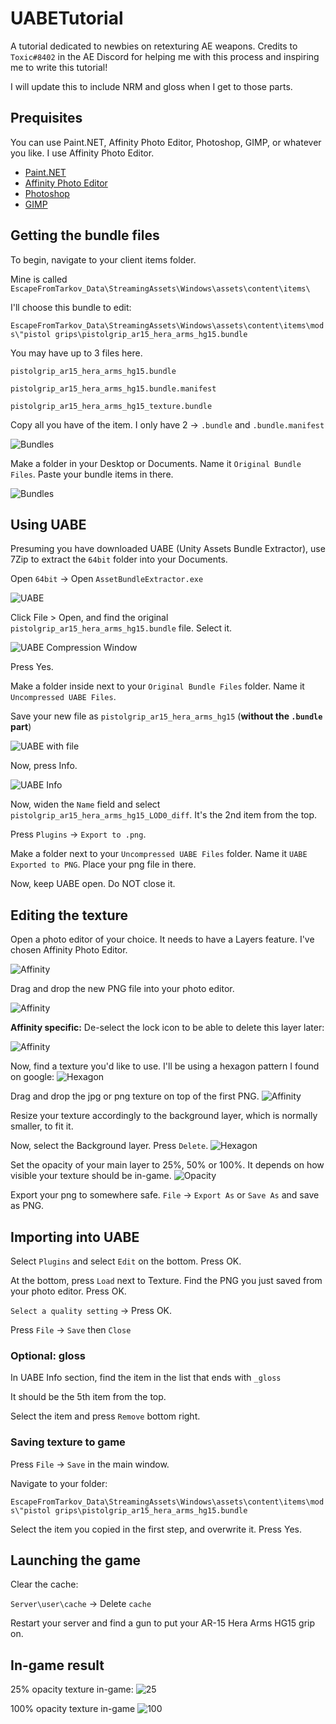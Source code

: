 # UABETutorial
A tutorial dedicated to newbies on retexturing AE weapons. Credits to `Toxic#8402` in the AE Discord for helping me with this process and inspiring me to write this tutorial!

I will update this to include NRM and gloss when I get to those parts.

## Prequisites
You can use Paint.NET, Affinity Photo Editor, Photoshop, GIMP, or whatever you like. I use Affinity Photo Editor.

* [Paint.NET](https://www.getpaint.net/download.html)
* [Affinity Photo Editor](https://affinity.serif.com/en-gb/photo/)
* [Photoshop](https://www.adobe.com/products/photoshop.html)
* [GIMP](https://www.gimp.org/downloads/)

## Getting the bundle files
To begin, navigate to your client items folder.

Mine is called `EscapeFromTarkov_Data\StreamingAssets\Windows\assets\content\items\`

I'll choose this bundle to edit:

`EscapeFromTarkov_Data\StreamingAssets\Windows\assets\content\items\mods\"pistol grips\pistolgrip_ar15_hera_arms_hg15.bundle`

You may have up to 3 files here.

```
pistolgrip_ar15_hera_arms_hg15.bundle

pistolgrip_ar15_hera_arms_hg15.bundle.manifest

pistolgrip_ar15_hera_arms_hg15_texture.bundle
```

Copy all you have of the item. I only have 2 -> `.bundle` and `.bundle.manifest`

![Bundles](https://github.com/minihazel/UABETutorial/blob/main/images/Screenshot%20of%20bundles.png)

Make a folder in your Desktop or Documents. Name it `Original Bundle Files`. Paste your bundle items in there.

![Bundles](https://github.com/minihazel/UABETutorial/blob/main/images/Screenshot%20of%20bundles%20in%20backup.png)

## Using UABE

Presuming you have downloaded UABE (Unity Assets Bundle Extractor), use 7Zip to extract the `64bit` folder into your Documents.

Open `64bit` -> Open `AssetBundleExtractor.exe`

![UABE](https://github.com/minihazel/UABETutorial/blob/main/images/Screenshot%20of%20UABE%20with%20no%20file%20opened.png)

Click File > Open, and find the original `pistolgrip_ar15_hera_arms_hg15.bundle` file. Select it.

![UABE Compression Window](https://github.com/minihazel/UABETutorial/blob/main/images/Screenshot%20of%20UABE%20asking%20for%20uncompression.png)

Press Yes.

Make a folder inside next to your `Original Bundle Files` folder. Name it `Uncompressed UABE Files`.

Save your new file as `pistolgrip_ar15_hera_arms_hg15` (**without the `.bundle` part**)

![UABE with file](https://github.com/minihazel/UABETutorial/blob/main/images/Screenshot%20of%20UABE%20with%20file%20opened.png)

Now, press Info.

![UABE Info](https://github.com/minihazel/UABETutorial/blob/main/images/Screenshot%20for%20UABE%20Info.png)

Now, widen the `Name` field and select `pistolgrip_ar15_hera_arms_hg15_LOD0_diff`. It's the 2nd item from the top.

Press `Plugins` -> `Export to .png`.

Make a folder next to your `Uncompressed UABE Files` folder. Name it `UABE Exported to PNG`. Place your png file in there.

Now, keep UABE open. Do NOT close it.

## Editing the texture
Open a photo editor of your choice. It needs to have a Layers feature. I've chosen Affinity Photo Editor.

![Affinity](https://github.com/minihazel/UABETutorial/blob/main/images/Screenshot%20of%20Affinity.png)

Drag and drop the new PNG file into your photo editor.

![Affinity](https://github.com/minihazel/UABETutorial/blob/main/images/Screenshot%20of%20Affinity%20with%20png.png)

**Affinity specific:** De-select the lock icon to be able to delete this layer later:

![Affinity](https://github.com/minihazel/UABETutorial/blob/main/images/Affinity%20Layers.png)

Now, find a texture you'd like to use. I'll be using a hexagon pattern I found on google:
![Hexagon](https://wallpaperaccess.com/full/2909118.jpg)

Drag and drop the jpg or png texture on top of the first PNG.
![Affinity](https://github.com/minihazel/UABETutorial/blob/main/images/Screenshot%20of%20Affinity%20with%20png%202.png)

Resize your texture accordingly to the background layer, which is normally smaller, to fit it.

Now, select the Background layer. Press `Delete`.
![Hexagon](https://github.com/minihazel/UABETutorial/blob/main/images/Affinity%20Layer%20Deletion.png)

Set the opacity of your main layer to 25%, 50% or 100%. It depends on how visible your texture should be in-game.
![Opacity](https://github.com/minihazel/UABETutorial/blob/main/images/Affinity%20Opacity.png)

Export your png to somewhere safe. `File` -> `Export As` or `Save As` and save as PNG.

## Importing into UABE
Select `Plugins` and select `Edit` on the bottom. Press OK.

At the bottom, press `Load` next to Texture. Find the PNG you just saved from your photo editor. Press OK.

`Select a quality setting` -> Press OK.

Press `File` -> `Save` then `Close`

### Optional: gloss
In UABE Info section, find the item in the list that ends with `_gloss`

It should be the 5th item from the top.

Select the item and press `Remove` bottom right.

### Saving texture to game
Press `File` -> `Save` in the main window.

Navigate to your folder:

`EscapeFromTarkov_Data\StreamingAssets\Windows\assets\content\items\mods\"pistol grips\pistolgrip_ar15_hera_arms_hg15.bundle`

Select the item you copied in the first step, and overwrite it. Press Yes.

## Launching the game
Clear the cache:

`Server\user\cache` -> Delete `cache`

Restart your server and find a gun to put your AR-15 Hera Arms HG15 grip on.

## In-game result
25% opacity texture in-game:
![25](https://github.com/minihazel/UABETutorial/blob/main/images/25.png)

100% opacity texture in-game
![100](https://github.com/minihazel/UABETutorial/blob/main/images/100.png)
